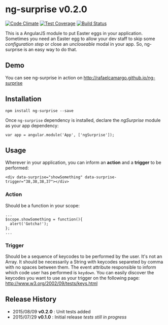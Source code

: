 # ng-surprise v0.2.0

[![Code Climate](https://codeclimate.com/github/rafaelcamargo/ng-surprise/badges/gpa.svg)](https://codeclimate.com/github/rafaelcamargo/ng-surprise)
[![Test Coverage](https://codeclimate.com/github/rafaelcamargo/ng-surprise/badges/coverage.svg)](https://codeclimate.com/github/rafaelcamargo/ng-surprise/coverage)
[![Build Status](https://travis-ci.org/rafaelcamargo/ng-surprise.svg?branch=master)](https://travis-ci.org/rafaelcamargo/ng-surprise)

This is a AngularJS module to put Easter eggs in your application. Sometimes you need an Easter egg to allow your dev staff to skip some *configuration step* or close an *uncloseable* modal in your app. So, ng-surprise is an easy way to do that.

## Demo
You can see ng-surprise in action on http://rafaelcamargo.github.io/ng-surprise

## Installation
```
npm install ng-surprise --save
```
Once `ng-surprise` dependency is installed, declare the *ngSurprise* module as your app dependency:
```
var app = angular.module('App', ['ngSurprise']);
```

## Usage
Wherever in your application, you can inform an **action** and a **trigger** to be performed:
```
<div data-surprise="showSomething" data-surprise-trigger="38,38,38,37"></div>
```

### Action
Should be a function in your scope:
```
...
$scope.showSomething = function(){
  alert('Gotcha!');
};
...
```

### Trigger
Should be a sequence of keycodes to be performed by the user. It's not an Array. It should be necessarily a String with keycodes separeted by comma with no spaces between them. The event attribute responsible to inform which code user has performed is `keydown`. You can easily discover the keycodes you want to use as your trigger on the following page: http://www.w3.org/2002/09/tests/keys.html

## Release History
- 2015/08/09 **v0.2.0** : Unit tests added
- 2015/07/29 **v0.1.0** : Initial release *tests still in progress*
